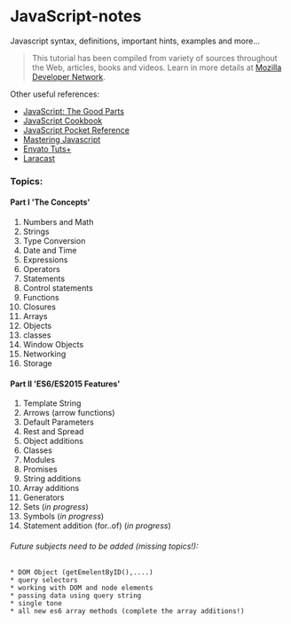 # JavaScript-notes
Javascript syntax, definitions, important hints, examples and more...

> This tutorial has been compiled from variety of sources throughout the Web, articles, books and videos.
  Learn in more details at [Mozilla Developer Network](https://developer.mozilla.org/en-US/docs/Web/JavaScript).

Other useful references:

* [JavaScript: The Good Parts](http://shop.oreilly.com/product/9780596517748.do)
* [JavaScript Cookbook](http://shop.oreilly.com/product/0636920033455.do)
* [JavaScript Pocket Reference](http://shop.oreilly.com/product/0636920011460.do)
* [Mastering Javascript](https://www.packtpub.com/web-development/mastering-javascript)
* [Envato Tuts+](https://tutsplus.com/tutorials/search?utf8=%E2%9C%93&search%5Bterms%5D=JavaScript&button=)
* [Laracast](https://laracasts.com/)

### Topics:


#### Part I 'The Concepts'

01. Numbers and Math
02. Strings
03. Type Conversion
04. Date and Time
05. Expressions
06. Operators
07. Statements
08. Control statements
09. Functions
10. Closures
11. Arrays
12. Objects
13. classes
14. Window Objects
15. Networking
16. Storage


#### Part II 'ES6/ES2015 Features'

01. Template String
02. Arrows (arrow functions)
03. Default Parameters
04. Rest and Spread
05. Object additions
06. Classes
07. Modules
08. Promises
09. String additions
10. Array additions
11. Generators
12. Sets (_in progress_)
13. Symbols (_in progress_)
14. Statement addition (for..of) (_in progress_)


###### Future subjects need to be added (missing topics!):

    * DOM Object (getEmelentByID(),....)
    * query selectors
    * working with DOM and node elements
    * passing data using query string
    * single tone
    * all new es6 array methods (complete the array additions!)
